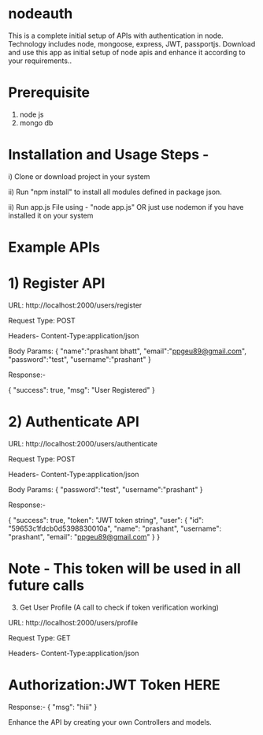 # nodeauth
This is a complete initial setup of APIs with authentication in node. Technology includes node, mongoose, express, JWT, passportjs. Download and use this app as initial setup of node apis and enhance it according to your requirements.. 

# Prerequisite
1) node js
2) mongo db

# Installation and Usage Steps - 
i) Clone or download project in your system

ii) Run "npm install" to install all modules defined in package json.

ii) Run app.js File using - "node app.js" OR just use nodemon if you have installed it on your system

# Example APIs

# 1) Register API

URL: http://localhost:2000/users/register

Request Type: POST

Headers- 
Content-Type:application/json

Body Params: 
{
"name":"prashant bhatt",
"email":"ppgeu89@gmail.com",
"password":"test",
"username":"prashant"
}

Response:- 

{
    "success": true,
    "msg": "User Registered"
}

# 2) Authenticate API

URL: http://localhost:2000/users/authenticate

Request Type: POST

Headers- 
Content-Type:application/json

Body Params: 
{
	"password":"test",
	"username":"prashant"
}

Response:- 

{
    "success": true,
    "token": "JWT token string",
    "user": {
        "id": "59653c1fdcb0d5398830010a",
        "name": "prashant",
        "username": "prashant",
        "email": "ppgeu89@gmail.com"
    }
}

# Note - This token will be used in all future calls 

3) Get User Profile (A call to check if token verification working)

URL: http://localhost:2000/users/profile

Request Type: GET

Headers- 
Content-Type:application/json

# Authorization:JWT Token HERE

Response:- 
{
    "msg": "hiii"
}


Enhance the API by creating your own Controllers and models.
